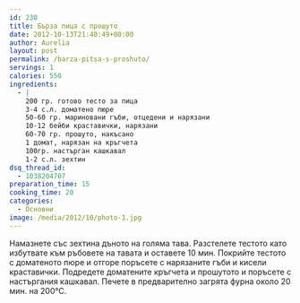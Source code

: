 ```yaml
---
id: 230
title: Бърза пица с прошуто
date: 2012-10-13T21:40:49+00:00
author: Aurelia
layout: post
permalink: /barza-pitsa-s-proshuto/
servings: 1
calories: 550
ingredients:
  - |
    200 гр. готово тесто за пица 
    3-4 с.л. доматено пюре
    50-60 гр. мариновани гъби, отцедени и нарязани
    10-12 бейби краставички, нарязани
    60-70 гр. прошуто, накъсано
    1 домат, нарязан на кръгчета
    100гр. настърган кашкавал
    1-2 с.л. зехтин
dsq_thread_id:
  - 1038204707
preparation_time: 15
cooking_time: 20
categories:
  - Основни
image: /media/2012/10/photo-1.jpg
---
```

Намазнете със зехтина дъното на голяма тава. Разстелете тестото като избутвате към ръбовете на тавата и оставете 10 мин. Покрийте тестото с доматеното пюре и отгоре поръсете с нарязаните гъби и кисели краставички. Подредете доматените кръгчета и прошутото и поръсете с настъргания кашкавал. Печете в предварително загрята фурна около 20 мин. на 200°С.
